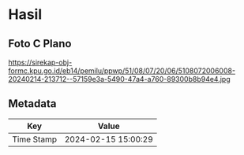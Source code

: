 # Hasil

## Foto C Plano

https://sirekap-obj-formc.kpu.go.id/eb14/pemilu/ppwp/51/08/07/20/06/5108072006008-20240214-213712--57159e3a-5490-47a4-a760-89300b8b94e4.jpg


## Metadata

| Key        | Value               |
| ---------- | ------------------- |
| Time Stamp | 2024-02-15 15:00:29 |



